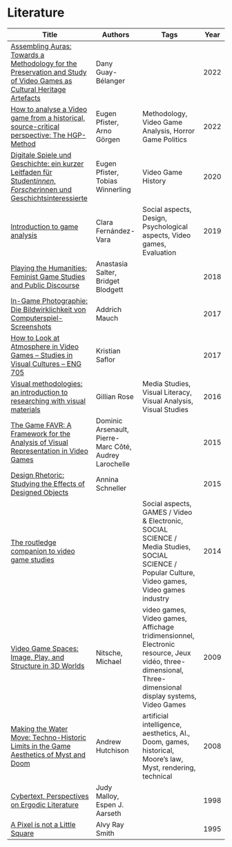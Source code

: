 # Literature
| Title                                                                                                                                                                               | Authors                                                | Tags                                                                                                                                                    | Year |
| ----------------------------------------------------------------------------------------------------------------------------------------------------------------------------------- | ------------------------------------------------------ | ------------------------------------------------------------------------------------------------------------------------------------------------------- | ---- |
| [Assembling Auras: Towards a Methodology for the Preservation and Study of Video Games as Cultural Heritage Artefacts](literature/guay-belangerAssemblingAurasMethodology2022.md) | Dany Guay-Bélanger                                     |                                                                                                                                                         | 2022 |
| [How to analyse a Video game from a historical, source-critical perspective: The HGP-Method](literature/pfisterHowAnalyseVideo2022.md)                                            | Eugen Pfister, Arno Görgen                             | Methodology, Video Game Analysis, Horror Game Politics                                                                                                  | 2022 |
| [Digitale Spiele und Geschichte: ein kurzer Leitfaden für Student*innen, Forscher*innen und Geschichtsinteressierte](literature/pfisterDigitaleSpieleUnd2020.md)                  | Eugen Pfister, Tobias Winnerling                       | Video Game History                                                                                                                                      | 2020 |
| [Introduction to game analysis](literature/fernandez-varaIntroductionGameAnalysis2019.md)                                                                                         | Clara Fernández-Vara                                   | Social aspects, Design, Psychological aspects, Video games, Evaluation                                                                                  | 2019 |
| [Playing the Humanities: Feminist Game Studies and Public Discourse](literature/salterPlayingHumanitiesFeminist2018.md)                                                           | Anastasia Salter, Bridget Blodgett                     |                                                                                                                                                         | 2018 |
| [In-Game Photographie: Die Bildwirklichkeit von Computerspiel-Screenshots](literature/mauchInGamePhotographieBildwirklichkeit2017.md)                                             | Addrich Mauch                                          |                                                                                                                                                         | 2017 |
| [How to Look at Atmosphere in Video Games – Studies in Visual Cultures – ENG 705](literature/saflorHowLookAtmosphere2017.md)                                                      | Kristian Saflor                                        |                                                                                                                                                         | 2017 |
| [Visual methodologies: an introduction to researching with visual materials](literature/roseVisualMethodologiesIntroduction2016.md)                                               | Gillian Rose                                           | Media Studies, Visual Literacy, Visual Analysis, Visual Studies                                                                                         | 2016 |
| [The Game FAVR: A Framework for the Analysis of Visual Representation in Video Games](literature/arsenaultGameFAVRFramework2015.md)                                               | Dominic Arsenault, Pierre-Marc Côté, Audrey Larochelle |                                                                                                                                                         | 2015 |
| [Design Rhetoric: Studying the Effects of Designed Objects](literature/schnellerDesignRhetoricStudying2015.md)                                                                    | Annina Schneller                                       |                                                                                                                                                         | 2015 |
| [The routledge companion to video game studies](literature/wolfRoutledgeCompanionVideo2014.md)                                                                                    |                                                        | Social aspects, GAMES / Video & Electronic, SOCIAL SCIENCE / Media Studies, SOCIAL SCIENCE / Popular Culture, Video games, Video games industry         | 2014 |
| [Video Game Spaces: Image, Play, and Structure in 3D Worlds](literature/nitschemichaelVideoGameSpaces2009.md)                                                                     | Nitsche, Michael                                       | video games, Video games, Affichage tridimensionnel, Electronic resource, Jeux vidéo, three-dimensional, Three-dimensional display systems, Video Games | 2009 |
| [Making the Water Move: Techno-Historic Limits in the Game Aesthetics of Myst and Doom](literature/hutchisonMakingWaterMove2008a.md)                                              | Andrew Hutchison                                       | artificial intelligence, aesthetics, AI., Doom, games, historical, Moore’s law, Myst, rendering, technical                                              | 2008 |
| [Cybertext, Perspectives on Ergodic Literature](literature/malloyCybertextPerspectivesErgodic1998.md)                                                                             | Judy Malloy, Espen J. Aarseth                          |                                                                                                                                                         | 1998 |
| [A Pixel is not a Little Square](literature/smithPixelNotLittle1995.md)                                                                                                           | Alvy Ray Smith                                         |                                                                                                                                                         | 1995 |




